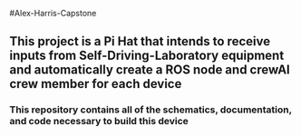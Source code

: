 #Alex-Harris-Capstone
## This project is a Pi Hat that intends to receive inputs from Self-Driving-Laboratory equipment and automatically create a ROS node and crewAI crew member for each device
### This repository contains all of the schematics, documentation, and code necessary to build this device
